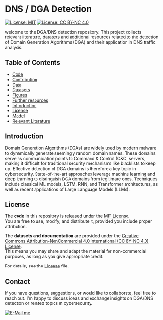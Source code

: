 # DNS / DGA Detection
[![License: MIT](https://img.shields.io/badge/License-MIT-green.svg)](LICENSE)
[![License: CC BY-NC 4.0](https://img.shields.io/badge/Data%20%26%20Docs-CC%20BY--NC%204.0-blue.svg)](https://creativecommons.org/licenses/by-nc/4.0/)

welcome to the DGA/DNS detection repository. This project collects relevant literature, datasets and additional resources related to the detection of Domain Generation Algorithms (DGA) and their application in DNS traffic analysis.

## Table of Contents
* [Code](Code)
* [Contribution](Contribution.md)
* [Data](Data)
* [Datasets](Datasets.md)
* [Figures](Figures)
* [Further resources](Further_Resources.md)
* [Introduction](README.md#Introduction)
* [License](License.md)
* [Model](Model)
* [Relevant Literature](Relevant_Literature.md)

## Introduction
Domain Generation Algorithms (DGAs) are widely used by modern malware to dynamically generate seemingly random domain names. These domains serve as communication points to Command & Control (C&C) servers, making it difficult for traditional security mechanisms like blacklists to keep up. Effective detection of DGA domains is therefore a key topic in cybersecurity. State-of-the-art approaches leverage machine learning and deep learning to distinguish DGA domains from legitimate ones. Techniques include classical ML models, LSTM, RNN, and Transformer architectures, as well as recent applications of Large Language Models (LLMs).

## License
The **code** in this repository is released under the [MIT License](License.md).  
You are free to use, modify, and distribute it, provided you include proper attribution.

The **datasets and documentation** are provided under the [Creative Commons Attribution-NonCommercial 4.0 International (CC BY-NC 4.0) License](https://creativecommons.org/licenses/by-nc/4.0/).  
This means you may share and adapt the material for non-commercial purposes, as long as you give appropriate credit.

For details, see the [License](License.md) file.

## Contact
If you have questions, suggestions, or would like to collaborate, feel free to reach out. I’m happy to discuss ideas and exchange insights on DGA/DNS detection or related topics in cybersecurity.

[![E-Mail me](https://img.shields.io/badge/E--Mail%20me-Contact-blue?logo=gmail)](mailto:johannes_jacob.schneider@fom-net.de)
